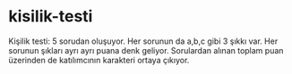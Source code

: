 # kisilik-testi
Kişilik testi:  5 sorudan oluşuyor.  Her sorunun da a,b,c gibi 3 şıkkı var.  Her sorunun şıkları ayrı ayrı puana denk geliyor.  Sorulardan alınan toplam puan üzerinden de katılımcının karakteri ortaya çıkıyor.
